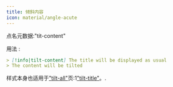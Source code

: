 ```yaml
---
title: 倾斜内容
icon: material/angle-acute
---
```


点名元数据:"tit-content"

用法 :
```md
> [!info|tilt-content] The title will be displayed as usual
> The content will be tilted
```

样式本身也适用于["tilt-all"](../combined-styling/page-17.md)页:1["tilt-title"](../title-styling/page-17.md)。.